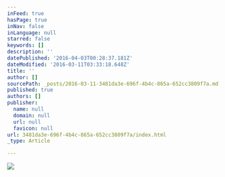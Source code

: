 ```yaml
---
inFeed: true
hasPage: true
inNav: false
inLanguage: null
starred: false
keywords: []
description: ''
datePublished: '2016-04-03T00:28:37.181Z'
dateModified: '2016-03-11T03:33:18.648Z'
title: ''
author: []
sourcePath: _posts/2016-03-11-3481da3e-696f-4b4c-865a-652cc3809f7a.md
published: true
authors: []
publisher:
  name: null
  domain: null
  url: null
  favicon: null
url: 3481da3e-696f-4b4c-865a-652cc3809f7a/index.html
_type: Article

---
```

![](https://the-grid-user-content.s3-us-west-2.amazonaws.com/365b4e21-5cd1-4b5a-b7b5-8b780f9ed1eb.jpg)